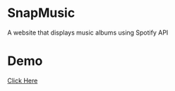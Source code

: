 # SnapMusic

A website that displays music albums using Spotify API

# Demo

<a href = "https://amanuelr.github.io/SnapMusic/"> Click Here</a>
